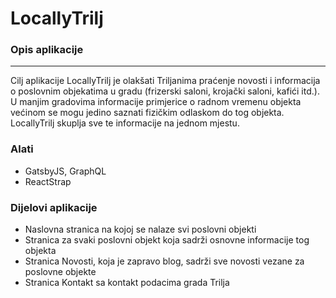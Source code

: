 # LocallyTrilj

### Opis aplikacije
***
Cilj aplikacije LocallyTrilj je olakšati Triljanima praćenje novosti i informacija o poslovnim objekatima u gradu (frizerski saloni, krojački saloni, kafići itd.).  
U manjim gradovima informacije primjerice o radnom vremenu objekta većinom se mogu jedino saznati fizičkim odlaskom do tog objekta.  
LocallyTrilj skuplja sve te informacije na jednom mjestu.

### Alati
- GatsbyJS, GraphQL
- ReactStrap

### Dijelovi aplikacije
- Naslovna stranica na kojoj se nalaze svi poslovni objekti
- Stranica za svaki poslovni objekt koja sadrži osnovne informacije tog objekta
- Stranica Novosti, koja je zapravo blog, sadrži sve novosti vezane za poslovne objekte
- Stranica Kontakt sa kontakt podacima grada Trilja
